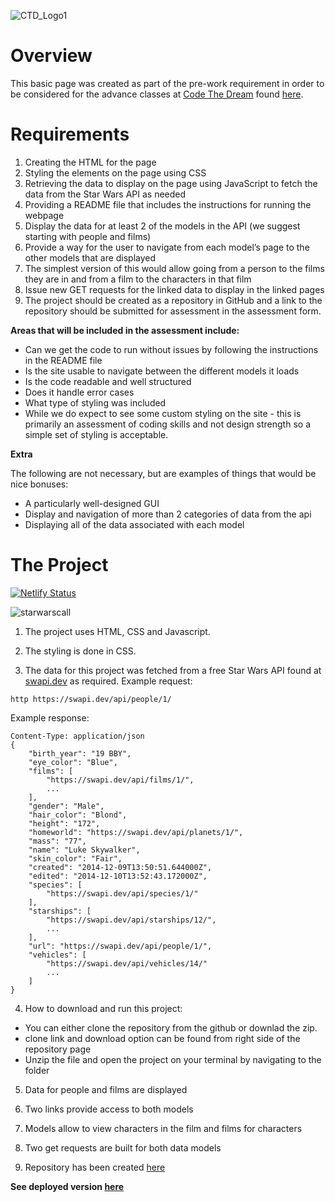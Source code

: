 ![CTD_Logo1](https://user-images.githubusercontent.com/55994508/163671705-1ac3ca46-1f1c-4474-b26b-007ebb019f4d.jpg)

# Overview

This basic page was created as part of the pre-work requirement in order to be considered for the advance classes at [Code The Dream](https://codethedream.org/) found [here](https://codethedream.org/pre-work-for-advanced-classes/).

# Requirements

1. Creating the HTML for the page
2. Styling the elements on the page using CSS
3. Retrieving the data to display on the page using JavaScript to fetch the data from the Star Wars API as needed
4. Providing a README file that includes the instructions for running the webpage
5. Display the data for at least 2 of the models in the API (we suggest starting with people and films)
6. Provide a way for the user to navigate from each model’s page to the other models that are displayed
7. The simplest version of this would allow going from a person to the films they are in and from a film to the characters in that film
8. Issue new GET requests for the linked data to display in the linked pages
9. The project should be created as a repository in GitHub and a link to the repository should be submitted for assessment in the assessment form.

**Areas that will be included in the assessment include:**

- Can we get the code to run without issues by following the instructions in the README file
- Is the site usable to navigate between the different models it loads
- Is the code readable and well structured
- Does it handle error cases
- What type of styling was included
- While we do expect to see some custom styling on the site - this is primarily an assessment of coding skills and not design strength so a simple set of styling is acceptable.

**Extra**

The following are not necessary, but are examples of things that would be nice bonuses:

- A particularly well-designed GUI
- Display and navigation of more than 2 categories of data from the api
- Displaying all of the data associated with each model

# The Project

[![Netlify Status](https://api.netlify.com/api/v1/badges/22f29b1c-c0c6-424b-b464-570e1496d694/deploy-status)](https://app.netlify.com/sites/ctd-prework-swapi/deploys)

![starwarscall](https://user-images.githubusercontent.com/55994508/163671473-5f1cda65-9dc3-46df-be6e-37b33d6752eb.jpg)

1. The project uses HTML, CSS and Javascript.

2. The styling is done in CSS.

3. The data for this project was fetched from a free Star Wars API found at [swapi.dev](https://swapi.dev/) as required.
Example request:

`http https://swapi.dev/api/people/1/`

Example response:

```HTTP/1.0 200 OK
Content-Type: application/json
{
    "birth_year": "19 BBY",
    "eye_color": "Blue",
    "films": [
        "https://swapi.dev/api/films/1/",
        ...
    ],
    "gender": "Male",
    "hair_color": "Blond",
    "height": "172",
    "homeworld": "https://swapi.dev/api/planets/1/",
    "mass": "77",
    "name": "Luke Skywalker",
    "skin_color": "Fair",
    "created": "2014-12-09T13:50:51.644000Z",
    "edited": "2014-12-10T13:52:43.172000Z",
    "species": [
        "https://swapi.dev/api/species/1/"
    ],
    "starships": [
        "https://swapi.dev/api/starships/12/",
        ...
    ],
    "url": "https://swapi.dev/api/people/1/",
    "vehicles": [
        "https://swapi.dev/api/vehicles/14/"
        ...
    ]
}
```

4. How to download and run this project:
- You can either clone the repository from the github or downlad the zip.
- clone link and download option can be found from right side of the repository  page
- Unzip the file and open the project on your terminal by navigating to the folder

5. Data for people and films are displayed

6. Two links provide access to both models

7. Models allow to view characters in the film and films for characters

8. Two get requests are built for both data models

9. Repository has been created [here](https://github.com/rixiobarrios/ctd-swapi)

**See deployed version [here](https://ctd-prework-swapi.netlify.app/)**



